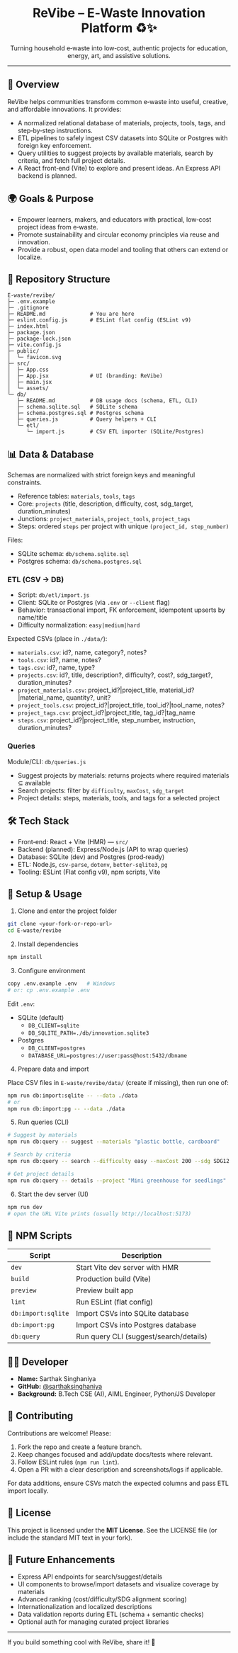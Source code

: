 <div align="center">

# ReVibe – E‑Waste Innovation Platform ♻️✨

Turning household e‑waste into low‑cost, authentic projects for education, energy, art, and assistive solutions.

</div>

---

## 📖 Overview

ReVibe helps communities transform common e‑waste into useful, creative, and affordable innovations. It provides:

- A normalized relational database of materials, projects, tools, tags, and step‑by‑step instructions.
- ETL pipelines to safely ingest CSV datasets into SQLite or Postgres with foreign key enforcement.
- Query utilities to suggest projects by available materials, search by criteria, and fetch full project details.
- A React front‑end (Vite) to explore and present ideas. An Express API backend is planned.

## 🌍 Goals & Purpose

- Empower learners, makers, and educators with practical, low‑cost project ideas from e‑waste.
- Promote sustainability and circular economy principles via reuse and innovation.
- Provide a robust, open data model and tooling that others can extend or localize.

## 📂 Repository Structure

```
E-waste/revibe/
├─ .env.example
├─ .gitignore
├─ README.md              # You are here
├─ eslint.config.js       # ESLint flat config (ESLint v9)
├─ index.html
├─ package.json
├─ package-lock.json
├─ vite.config.js
├─ public/
│  └─ favicon.svg
├─ src/
│  ├─ App.css
│  ├─ App.jsx             # UI (branding: ReVibe)
│  ├─ main.jsx
│  └─ assets/
└─ db/
   ├─ README.md           # DB usage docs (schema, ETL, CLI)
   ├─ schema.sqlite.sql   # SQLite schema
   ├─ schema.postgres.sql # Postgres schema
   ├─ queries.js          # Query helpers + CLI
   └─ etl/
      └─ import.js        # CSV ETL importer (SQLite/Postgres)
```

## 📊 Data & Database

Schemas are normalized with strict foreign keys and meaningful constraints.

- Reference tables: `materials`, `tools`, `tags`
- Core: `projects` (title, description, difficulty, cost, sdg_target, duration_minutes)
- Junctions: `project_materials`, `project_tools`, `project_tags`
- Steps: ordered `steps` per project with unique `(project_id, step_number)`

Files:

- SQLite schema: `db/schema.sqlite.sql`
- Postgres schema: `db/schema.postgres.sql`

### ETL (CSV → DB)

- Script: `db/etl/import.js`
- Client: SQLite or Postgres (via `.env` or `--client` flag)
- Behavior: transactional import, FK enforcement, idempotent upserts by name/title
- Difficulty normalization: `easy|medium|hard`

Expected CSVs (place in `./data/`):

- `materials.csv`: id?, name, category?, notes?
- `tools.csv`: id?, name, notes?
- `tags.csv`: id?, name, type?
- `projects.csv`: id?, title, description?, difficulty?, cost?, sdg_target?, duration_minutes?
- `project_materials.csv`: project_id?|project_title, material_id?|material_name, quantity?, unit?
- `project_tools.csv`: project_id?|project_title, tool_id?|tool_name, notes?
- `project_tags.csv`: project_id?|project_title, tag_id?|tag_name
- `steps.csv`: project_id?|project_title, step_number, instruction, duration_minutes?

### Queries

Module/CLI: `db/queries.js`

- Suggest projects by materials: returns projects where required materials ⊆ available
- Search projects: filter by `difficulty`, `maxCost`, `sdg_target`
- Project details: steps, materials, tools, and tags for a selected project

## 🛠 Tech Stack

- Front‑end: React + Vite (HMR) — `src/`
- Backend (planned): Express/Node.js (API to wrap queries)
- Database: SQLite (dev) and Postgres (prod‑ready)
- ETL: Node.js, `csv-parse`, `dotenv`, `better-sqlite3`, `pg`
- Tooling: ESLint (Flat config v9), npm scripts, Vite

## 🚀 Setup & Usage

1) Clone and enter the project folder

```bash
git clone <your-fork-or-repo-url>
cd E-waste/revibe
```

2) Install dependencies

```bash
npm install
```

3) Configure environment

```bash
copy .env.example .env   # Windows
# or: cp .env.example .env
```

Edit `.env`:

- SQLite (default)
  - `DB_CLIENT=sqlite`
  - `DB_SQLITE_PATH=./db/innovation.sqlite3`
- Postgres
  - `DB_CLIENT=postgres`
  - `DATABASE_URL=postgres://user:pass@host:5432/dbname`

4) Prepare data and import

Place CSV files in `E-waste/revibe/data/` (create if missing), then run one of:

```bash
npm run db:import:sqlite -- --data ./data
# or
npm run db:import:pg -- --data ./data
```

5) Run queries (CLI)

```bash
# Suggest by materials
npm run db:query -- suggest --materials "plastic bottle, cardboard"

# Search by criteria
npm run db:query -- search --difficulty easy --maxCost 200 --sdg SDG12

# Get project details
npm run db:query -- details --project "Mini greenhouse for seedlings"
```

6) Start the dev server (UI)

```bash
npm run dev
# open the URL Vite prints (usually http://localhost:5173)
```

## 📜 NPM Scripts

| Script               | Description                                              |
|----------------------|----------------------------------------------------------|
| `dev`                | Start Vite dev server with HMR                           |
| `build`              | Production build (Vite)                                  |
| `preview`            | Preview built app                                        |
| `lint`               | Run ESLint (flat config)                                 |
| `db:import:sqlite`   | Import CSVs into SQLite database                         |
| `db:import:pg`       | Import CSVs into Postgres database                       |
| `db:query`           | Run query CLI (suggest/search/details)                   |

## 👨‍💻 Developer

- **Name:** Sarthak Singhaniya  
- **GitHub:** [@sarthaksinghaniya](https://github.com/sarthaksinghaniya)  
- **Background:** B.Tech CSE (AI), AIML Engineer, Python/JS Developer

## 🤝 Contributing

Contributions are welcome! Please:

1. Fork the repo and create a feature branch.
2. Keep changes focused and add/update docs/tests where relevant.
3. Follow ESLint rules (`npm run lint`).
4. Open a PR with a clear description and screenshots/logs if applicable.

For data additions, ensure CSVs match the expected columns and pass ETL import locally.

## 📜 License

This project is licensed under the **MIT License**. See the LICENSE file (or include the standard MIT text in your fork).

## 🌟 Future Enhancements

- Express API endpoints for search/suggest/details
- UI components to browse/import datasets and visualize coverage by materials
- Advanced ranking (cost/difficulty/SDG alignment scoring)
- Internationalization and localized descriptions
- Data validation reports during ETL (schema + semantic checks)
- Optional auth for managing curated project libraries

---

If you build something cool with ReVibe, share it! 🌱
